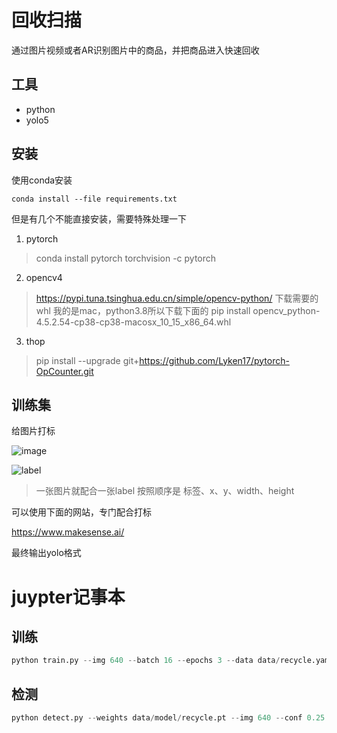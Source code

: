 # 回收扫描


通过图片视频或者AR识别图片中的商品，并把商品进入快速回收



## 工具


- python
- yolo5


## 安装


使用conda安装


```
conda install --file requirements.txt
```


但是有几个不能直接安装，需要特殊处理一下


1. pytorch
> conda install pytorch torchvision -c pytorch  
2. opencv4
> https://pypi.tuna.tsinghua.edu.cn/simple/opencv-python/ 下载需要的whl
> 我的是mac，python3.8所以下载下面的
> pip install opencv_python-4.5.2.54-cp38-cp38-macosx_10_15_x86_64.whl         
3. thop
> pip install --upgrade git+https://github.com/Lyken17/pytorch-OpCounter.git



## 训练集


给图片打标


![image](./docs/image.jpg)


![label](./docs/label.png)


> 一张图片就配合一张label
> 按照顺序是
> 标签、x、y、width、height



可以使用下面的网站，专门配合打标


https://www.makesense.ai/


最终输出yolo格式


# juypter记事本


## 训练


```py
python train.py --img 640 --batch 16 --epochs 3 --data data/recycle.yaml --hyp data/hyp.scratch.yaml --weights data/model/origin.pt  --cache
```


## 检测


```py
python detect.py --weights data/model/recycle.pt --img 640 --conf 0.25 --source detect/
```